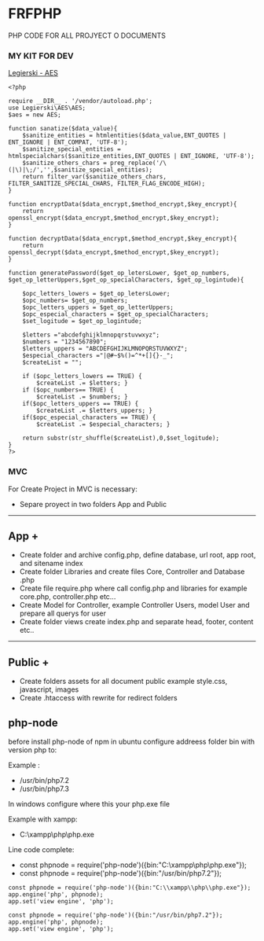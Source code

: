 # FRFPHP
PHP CODE FOR ALL PROJYECT O DOCUMENTS

### MY KIT FOR DEV

[Legierski - AES](https://github.com/legierski/AES)

```
<?php

require __DIR__ . '/vendor/autoload.php';
use Legierski\AES\AES;
$aes = new AES;

function sanatize($data_value){
    $sanitize_entities = htmlentities($data_value,ENT_QUOTES | ENT_IGNORE | ENT_COMPAT, 'UTF-8');
    $sanitize_special_entities = htmlspecialchars($sanitize_entities,ENT_QUOTES | ENT_IGNORE, 'UTF-8');
    $sanitize_others_chars = preg_replace('/\(|\)|\;/','',$sanitize_special_entities);
    return filter_var($sanitize_others_chars, FILTER_SANITIZE_SPECIAL_CHARS, FILTER_FLAG_ENCODE_HIGH);
}

function encryptData($data_encrypt,$method_encrypt,$key_encrypt){
    return  openssl_encrypt($data_encrypt,$method_encrypt,$key_encrypt);
}

function decryptData($data_encrypt,$method_encrypt,$key_encrypt){
    return  openssl_decrypt($data_encrypt,$method_encrypt,$key_encrypt);
}

function generatePassword($get_op_letersLower, $get_op_numbers, $get_op_letterUppers,$get_op_specialCharacters, $get_op_logintude){
 
    $opc_letters_lowers = $get_op_letersLower; 
    $opc_numbers= $get_op_numbers; 
    $opc_letters_uppers = $get_op_letterUppers; 
    $opc_especial_characters = $get_op_specialCharacters; 
    $set_logitude = $get_op_logintude;
    
    $letters ="abcdefghijklmnopqrstuvwxyz";
    $numbers = "1234567890";
    $letters_uppers = "ABCDEFGHIJKLMNOPQRSTUVWXYZ";
    $especial_characters ="|@#~$%()=^*+[]{}-_";
    $createList = "";
    
    if ($opc_letters_lowers == TRUE) {
        $createList .= $letters; }
    if ($opc_numbers== TRUE) {
        $createList .= $numbers; }
    if($opc_letters_uppers == TRUE) {
        $createList .= $letters_uppers; }
    if($opc_especial_characters == TRUE) {
        $createList .= $especial_characters; }

    return substr(str_shuffle($createList),0,$set_logitude);    
}
?>
```
### MVC

For Create Project in MVC is necessary:

- Separe proyect in two folders App and Public
-----------
App       +
-----------
- Create folder and archive config.php, define database, url root, app root, and sitename index
- Create folder Libraries and create files Core, Controller and Database .php
- Create file require.php where call config.php and libraries for example core.php, controller.php etc...
- Create Model for Controller, example Controller Users, model User and prepare all querys for user
- Create folder views create index.php and separate head, footer, content etc..
-----------
Public    +
-----------
- Create folders assets for all document public example style.css, javascript, images
- Create .htaccess with rewrite for redirect folders

## php-node

before install php-node of npm in ubuntu configure addreess folder bin with version php to:

Example :

- /usr/bin/php7.2
- /usr/bin/php7.3

In windows configure where this your php.exe file

Example with xampp:

- C:\\xampp\\php\\php.exe

Line code complete:

- const phpnode = require('php-node')({bin:"C:\\xampp\\php\\php.exe"});
- const phpnode = require('php-node')({bin:"/usr/bin/php7.2"});

```
const phpnode = require('php-node')({bin:"C:\\xampp\\php\\php.exe"});
app.engine('php', phpnode);
app.set('view engine', 'php');
```

```
const phpnode = require('php-node')({bin:"/usr/bin/php7.2"});
app.engine('php', phpnode);
app.set('view engine', 'php');
```

